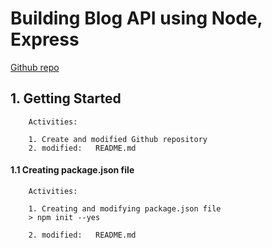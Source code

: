 # Building Blog API using Node, Express
[Github repo](https://github.com/gurnitha/node-blog-api)


## 1. Getting Started

        Activities:

        1. Create and modified Github repository
        2. modified:   README.md


#### 1.1  Creating package.json file

        Activities:

        1. Creating and modifying package.json file
        > npm init --yes
        
        2. modified:   README.md